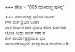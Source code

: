 +++
title = "005 ಮಾಳವಾನ್ಧ್ರ ಪುಳಿನ್ದ"

+++
ಮಾಳವಾಂಧ್ರ ಪುಳಿಂದ ಬರ್ಬರ  
ಗೌಳ ವಂಗ ದ್ರವಿಡ ಸಿಂಹಳ  
ಲಾಳ ಗುರ್ಜರ ಚೀನ ಭೋಟ ಕರಾಳ ಖರ್ಪರರು  
ಚೋಳ ಸಿಂಧು ಕಳಿಂಗ ಸಗರ ವ  
ರಾಳ ಪಾರ್ಯಾತ್ರಪ್ರಮುಖ ಭೂ  
ಪಾಲರಿವರೊಡ್ಡಿನಲಿ ಸಂಖ್ಯಾರಹಿತ ದಳವೆಂದ      ॥5॥